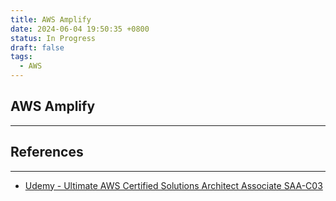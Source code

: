 ```yaml
---
title: AWS Amplify
date: 2024-06-04 19:50:35 +0800
status: In Progress
draft: false
tags:
  - AWS
---
```

## AWS Amplify
---


## References
---
- [Udemy - Ultimate AWS Certified Solutions Architect Associate SAA-C03](https://www.udemy.com/course/aws-certified-solutions-architect-associate-saa-c03)
